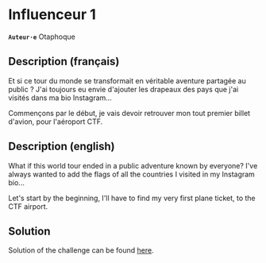 # Influenceur 1

**`Auteur·e`** Otaphoque

## Description (français)

Et si ce tour du monde se transformait en véritable aventure partagée au public ? J'ai toujours eu envie d'ajouter les drapeaux des pays que j'ai visités dans ma bio Instagram...

Commençons par le début, je vais devoir retrouver mon tout premier billet d'avion, pour l'aéroport CTF.

## Description (english)

What if this world tour ended in a public adventure known by everyone? I've always wanted to add the flags of all the countries I visited in my Instagram bio...

Let's start by the beginning, I'll have to find my very first plane ticket, to the CTF airport.

## Solution

Solution of the challenge can be found [here](solution/).
